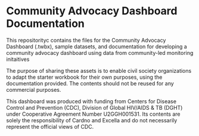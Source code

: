 # Community Advocacy Dashboard Documentation
This repositorityc contains the files for the Community Advocacy Dashboard (.twbx), sample datasets, and documentation for developing a community advocacy dashboard using data from community-led monitoring initaitives

The purpose of sharing these assets is to enable civil society organizations to adapt the starter workbook for their own purposes, using the documentation provided. The contents should not be reused for any commercial purposes.

This dashboard was produced with funding from Centers for Disease Control and Prevention (CDC), Division of Global HIV/AIDS & TB (DGHT) under Cooperative Agreement Number U2GGH001531.  Its contents are solely the responsibility of Cardno and Excella and do not necessarily represent the official views of CDC.
